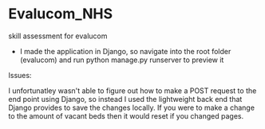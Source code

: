 # Evalucom_NHS
skill assessment for evalucom

* I made the application in Django, so navigate into the root folder (evalucom) and run python manage.py runserver to preview it

Issues: 

I unfortunatley wasn't able to figure out how to make a POST request to the end point using Django, so instead I used the lightweight back end that Django provides to save the changes locally. If you were to make a change to the amount of vacant beds then it would reset if you changed pages. 
